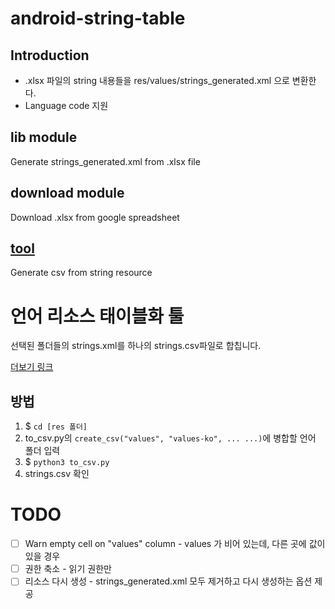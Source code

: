 # android-string-table

## Introduction
- .xlsx 파일의 string 내용들을 res/values/strings_generated.xml 으로 변환한다.
- Language code 지원



## lib module 
Generate strings_generated.xml from .xlsx file

## download module 
Download .xlsx from google spreadsheet

## [tool](tool/readme.md)
Generate csv from string resource

# 언어 리소스 태이블화 툴
선택된 폴더들의 strings.xml를 하나의 strings.csv파일로 합칩니다.

[더보기 링크](tool/readme.md)

## 방법
1. $ `cd [res 폴더]`
2. to_csv.py의 `create_csv("values", "values-ko", ... ...)`에 병합할 언어 폴더 입력
3. $ `python3 to_csv.py`
4. strings.csv 확인


# TODO
- [ ] Warn empty cell on "values" column - values 가 비어 있는데, 다른 곳에 값이 있을 경우
- [ ] 권한 축소 - 읽기 권한만
- [ ] 리소스 다시 생성 - strings_generated.xml 모두 제거하고 다시 생성하는 옵션 제공

